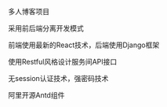 多人博客项目

采用前后端分离开发模式

前端使用最新的React技术，后端使用Django框架

使用Restful风格设计服务间API接口

无session认证技术，强密码技术

阿里开源Antd组件
